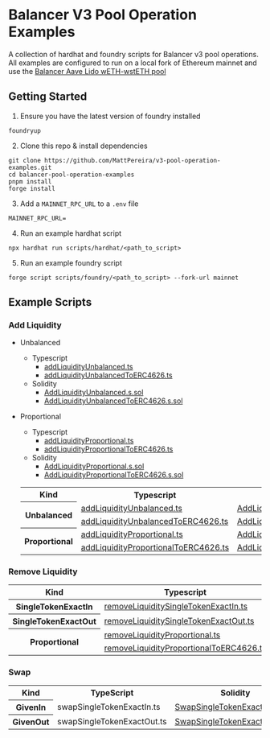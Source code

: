# Balancer V3 Pool Operation Examples

A collection of hardhat and foundry scripts for Balancer v3 pool operations. All examples are configured to run on a local fork of Ethereum mainnet and use the [Balancer Aave Lido wETH-wstETH pool](https://balancer.fi/pools/ethereum/v3/0xc4ce391d82d164c166df9c8336ddf84206b2f812)

## Getting Started

1. Ensure you have the latest version of foundry installed

```
foundryup
```

2. Clone this repo & install dependencies

```
git clone https://github.com/MattPereira/v3-pool-operation-examples.git
cd balancer-pool-operation-examples
pnpm install
forge install
```

3. Add a `MAINNET_RPC_URL` to a `.env` file

```
MAINNET_RPC_URL=
```

4. Run an example hardhat script

```
npx hardhat run scripts/hardhat/<path_to_script>
```

5. Run an example foundry script

```
forge script scripts/foundry/<path_to_script> --fork-url mainnet
```

## Example Scripts

### Add Liquidity

- Unbalanced
  - Typescript
    - <a href="scripts/hardhat/add-liquidity/addLiquidityUnbalanced.ts">addLiquidityUnbalanced.ts</a>
    - <a href="scripts/hardhat/add-liquidity/addLiquidityUnbalancedToERC4626.ts">addLiquidityUnbalancedToERC4626.ts</a>
  - Solidity
    - <a href="scripts/foundry/add-liquidity/AddLiquidityUnbalanced.s.sol">AddLiquidityUnbalanced.s.sol</a>
    - <a href="scripts/foundry/add-liquidity/addLiquidityUnbalancedToERC4626.s.sol">AddLiquidityUnbalancedToERC4626.s.sol</a>
- Proportional

  - Typescript
    - <a href="scripts/hardhat/add-liquidity/addLiquidityProportional.ts">addLiquidityProportional.ts</a>
    - <a href="scripts/hardhat/add-liquidity/addLiquidityProportionalToERC4626.ts">addLiquidityProportionalToERC4626.ts</a>
  - Solidity
    - <a href="scripts/foundry/add-liquidity/AddLiquidityProportional.s.sol">AddLiquidityProportional.s.sol</a>
    - <a href="scripts/foundry/add-liquidity/AddLiquidityProportionalToERC4626.s.sol">AddLiquidityProportionalToERC4626.s.sol</a>

  <table>
    <tr>
      <th>Kind</th>
      <th>Typescript</th>
      <th>Solidity</th>
    </tr>
    <tr>
      <th rowspan="2">Unbalanced</th>
      <td><a href="scripts/hardhat/add-liquidity/addLiquidityUnbalanced.ts">addLiquidityUnbalanced.ts</a></td>
      <td><a href="scripts/foundry/add-liquidity/AddLiquidityUnbalanced.s.sol">AddLiquidityUnbalanced.s.sol</a></td>
    </tr>
    <tr>
      <td><a href="scripts/hardhat/add-liquidity/addLiquidityUnbalancedToERC4626.ts">addLiquidityUnbalancedToERC4626.ts</a></td>
      <td><a href="scripts/foundry/add-liquidity/addLiquidityUnbalancedToERC4626.s.sol">AddLiquidityUnbalancedToERC4626.s.sol</a></td>
    </tr>
      <tr>
      <th rowspan="2">Proportional</th>
      <td><a href="scripts/hardhat/add-liquidity/addLiquidityProportional.ts">addLiquidityProportional.ts</a></td>
      <td><a href="scripts/foundry/add-liquidity/AddLiquidityProportional.s.sol">AddLiquidityProportional.s.sol</a></td>
    </tr>
    <tr>
      <td><a href="scripts/hardhat/add-liquidity/addLiquidityProportionalToERC4626.ts">addLiquidityProportionalToERC4626.ts</a></td>
      <td><a href="scripts/foundry/add-liquidity/AddLiquidityProportionalToERC4626.s.sol">AddLiquidityProportionalToERC4626.s.sol</a></td>
    </tr>
  </table>

### Remove Liquidity

<table>
  <thead>
    <th>Kind</th>
    <th>Typescript</th>
    <th>Solidity</th>
  </thead>
  <tbody>
    <tr>
        <th>SingleTokenExactIn</th>
        <td><a href="scripts/hardhat/remove-liquidity/removeLiquiditySingleTokenExactIn.ts">removeLiquiditySingleTokenExactIn.ts</a></td>
        <td><a href="scripts/foundry/remove-liquidity/RemoveLiquiditySingleTokenExactIn.s.sol">RemoveLiquiditySingleTokenExactIn.s.sol</a></td>
    </tr>
        <tr>
        <th>SingleTokenExactOut</th>
        <td><a href="scripts/hardhat/remove-liquidity/removeLiquiditySingleTokenExactOut.ts">removeLiquiditySingleTokenExactOut.ts</a></td>
        <td><a href="scripts/foundry/remove-liquidity/RemoveLiquiditySingleTokenExactOut.s.sol">RemoveLiquiditySingleTokenExactOut.s.sol</a></td>
    </tr>
        <tr>
        <th rowspan="2">Proportional</th>
        <td><a href="scripts/hardhat/remove-liquidity/removeLiquidityProportional.ts">removeLiquidityProportional.ts</a></td>
        <td><a href="scripts/foundry/remove-liquidity/RemoveLiquidityProportional.s.sol">RemoveLiquidityProportional.s.sol</a></td>
    </tr>
    <tr>
        <td><a href="scripts/hardhat/remove-liquidity/removeLiquidityProportionalToERC4626.ts">removeLiquidityProportionalToERC4626.ts</a></td>
        <td><a href="scripts/foundry/remove-liquidity/RemoveLiquidityProportionalToERC4626.s.sol">RemoveLiquidityProportionalToERC4626.s.sol</a></td>
    </tr>
  </tbody>
</table>

### Swap

<table>
  <tr>
    <th>Kind</th>
    <th>TypeScript</th>
    <th>Solidity</th>
  </tr>
  <tr>
    <th>GivenIn</th>
    <td>swapSingleTokenExactIn.ts</td>
    <td><a href="scripts/foundry/swap/SwapSingleTokenExactIn.s.sol">SwapSingleTokenExactIn.s.sol</a></td>
  </tr>
  <tr>
    <th>GivenOut</th>
    <td>swapSingleTokenExactOut.ts</td>
    <td><a href="scripts/foundry/swap/SwapSingleTokenExactOut.s.sol">SwapSingleTokenExactOut.s.sol</a></td>

</table>
